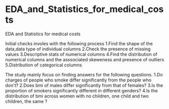 # EDA_and_Statistics_for_medical_costs

EDA and Statistics for medical costs

Initial checks involes with the following process
1.Find the shape of the data,data type of individual columns
2.Check the presence of missing values
3.Descriptive stats of numerical columns
4.Find the distribution of numerical columns and the asssociated skeweness and presence of outliers
5.Distribution of categorical columns

The study mainly focus on finding answers for the following questions. 
1.Do charges of people who smoke differ significantly from the people who don't?
2.Does bmi of males differ significantly from that of females?
3.Is the proportion of smokers significantly different in different genders?
4.Is the distribution of bmi across women with no children, one child and two children, the same ?
